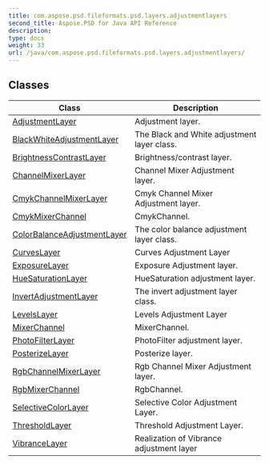 ```yaml
---
title: com.aspose.psd.fileformats.psd.layers.adjustmentlayers
second_title: Aspose.PSD for Java API Reference
description: 
type: docs
weight: 33
url: /java/com.aspose.psd.fileformats.psd.layers.adjustmentlayers/
---
```



## Classes

| Class | Description |
| --- | --- |
| [AdjustmentLayer](../com.aspose.psd.fileformats.psd.layers.adjustmentlayers/adjustmentlayer) | Adjustment layer. |
| [BlackWhiteAdjustmentLayer](../com.aspose.psd.fileformats.psd.layers.adjustmentlayers/blackwhiteadjustmentlayer) | The Black and White adjustment layer class. |
| [BrightnessContrastLayer](../com.aspose.psd.fileformats.psd.layers.adjustmentlayers/brightnesscontrastlayer) | Brightness/contrast layer. |
| [ChannelMixerLayer](../com.aspose.psd.fileformats.psd.layers.adjustmentlayers/channelmixerlayer) | Channel Mixer Adjustment layer. |
| [CmykChannelMixerLayer](../com.aspose.psd.fileformats.psd.layers.adjustmentlayers/cmykchannelmixerlayer) | Cmyk Channel Mixer Adjustment layer. |
| [CmykMixerChannel](../com.aspose.psd.fileformats.psd.layers.adjustmentlayers/cmykmixerchannel) | CmykChannel. |
| [ColorBalanceAdjustmentLayer](../com.aspose.psd.fileformats.psd.layers.adjustmentlayers/colorbalanceadjustmentlayer) | The color balance adjustment layer class. |
| [CurvesLayer](../com.aspose.psd.fileformats.psd.layers.adjustmentlayers/curveslayer) | Curves Adjustment Layer |
| [ExposureLayer](../com.aspose.psd.fileformats.psd.layers.adjustmentlayers/exposurelayer) | Exposure Adjustment layer. |
| [HueSaturationLayer](../com.aspose.psd.fileformats.psd.layers.adjustmentlayers/huesaturationlayer) | HueSaturation adjustment layer. |
| [InvertAdjustmentLayer](../com.aspose.psd.fileformats.psd.layers.adjustmentlayers/invertadjustmentlayer) | The invert adjustment layer class. |
| [LevelsLayer](../com.aspose.psd.fileformats.psd.layers.adjustmentlayers/levelslayer) | Levels Adjustment Layer |
| [MixerChannel](../com.aspose.psd.fileformats.psd.layers.adjustmentlayers/mixerchannel) | MixerChannel. |
| [PhotoFilterLayer](../com.aspose.psd.fileformats.psd.layers.adjustmentlayers/photofilterlayer) | PhotoFilter adjustment layer. |
| [PosterizeLayer](../com.aspose.psd.fileformats.psd.layers.adjustmentlayers/posterizelayer) | Posterize layer. |
| [RgbChannelMixerLayer](../com.aspose.psd.fileformats.psd.layers.adjustmentlayers/rgbchannelmixerlayer) | Rgb Channel Mixer Adjustment layer. |
| [RgbMixerChannel](../com.aspose.psd.fileformats.psd.layers.adjustmentlayers/rgbmixerchannel) | RgbChannel. |
| [SelectiveColorLayer](../com.aspose.psd.fileformats.psd.layers.adjustmentlayers/selectivecolorlayer) | Selective Color Adjustment Layer. |
| [ThresholdLayer](../com.aspose.psd.fileformats.psd.layers.adjustmentlayers/thresholdlayer) | Threshold Adjustment Layer. |
| [VibranceLayer](../com.aspose.psd.fileformats.psd.layers.adjustmentlayers/vibrancelayer) | Realization of Vibrance adjustment layer |

